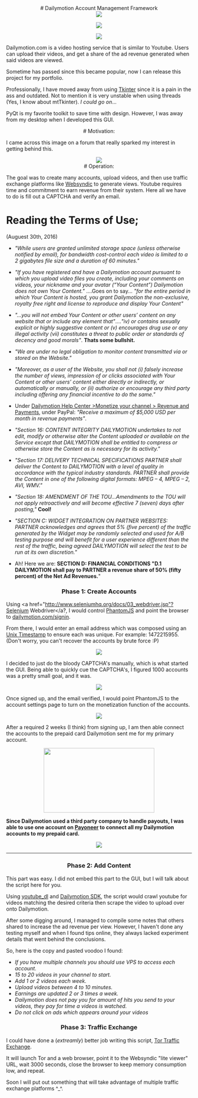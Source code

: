 <center>
# Dailymotion Account Management Framework
</center>

<center><img src="http://i.imgur.com/Qq2vVjP.gif"></center>
<p><center><img src="http://i.imgur.com/ejldGKW.png"></center></p>
<p><center><img src="http://i.imgur.com/UjzLa79.png"></center></p>

Dailymotion.com is a video hosting service that is similar to Youtube.
Users can upload their videos, and get a share of the ad revenue generated when said videos are viewed.

Sometime has passed since this became popular, now I can release this project for my portfolio.

Professionally, I have moved away from using <a href="https://docs.python.org/2/library/tkinter.html">Tkinter</a> since it is a pain in the ass and outdated. Not to mention it is very unstable when using threads (Yes, I know about mtTkinter). <i>I could go on</i>...

PyQt is my favorite toolkit to save time with design. However, I was away from my desktop when I developed this GUI.

<center>
# Motivation:
</center>

I came across this image on a forum that really sparked my interest in getting behind this.

<center><img src="http://i.imgur.com/22Wi1e6.png"></center>

<center>
# Operation:
</center>

The goal was to create many accounts, upload videos, and then use traffic exchange platforms like <a href="https://www.websyndic.com/?ref=996321">Websyndic</a> to generate views. Youtube requires time and commitment to earn revenue from their system. Here all we have to do is fill out a CAPTCHA and verify an email.

# Reading the Terms of Use;
(Auguest 30th, 2016)

- <i>"While users are granted unlimited storage space (unless otherwise notified by email), for bandwidth cost-control each video is limited to a 2 gigabytes file size and a duration of 60 minutes."</i>

- <i>"If you have registered and have a Dailymotion account pursuant to which you upload video files you create, including your comments on videos, your nickname and your avatar (“Your Content”) Dailymotion does not own Your Content."</i> ....Goes on to say... <i>"for the entire period in which Your Content is hosted, you grant Dailymotion the non-exclusive, royalty free right and license to reproduce and display Your Content"</i>

- <i>"...you will not embed Your Content or other users’ content on any website that or include any element that"</i>....<i>"iv) or contains sexually explicit or highly suggestive content or (v) encourages drug use or any illegal activity (vii) constitutes a threat to public order or standards of decency and good morals"</i>. <b>Thats some bullshit.</b></i>

- <i>"We are under no legal obligation to monitor content transmitted via or stored on the Website."</i>

- <i>"Moreover, as a user of the Website, you shall not (i) falsely increase the number of views, impression of or clicks associated with Your Content or other users’ content either directly or indirectly, or automatically or manually, or (ii) authorize or encourage any third party including offering any financial incentive to do the same."</i>
 
- Under <a href=https://faq.dailymotion.com/hc/en-us/articles/207337787-Payment-methods>Dailymotion Help Center >Monetize your channel > Revenue and Payments</a>, under PayPal: <i>"Receive a maximum of $5,000 USD per month in revenue payments"</i>.

- <i>"Section 16: CONTENT INTEGRITY
DAILYMOTION undertakes to not edit, modify or otherwise alter the Content uploaded or available on the Service except that DAILYMOTION shall be entitled to compress or otherwise store the Content as is necessary for its activity."</i>

- <i>"Section 17: DELIVERY TECHNICAL SPECIFICATIONS
PARTNER shall deliver the Content to DAILYMOTION with a level of quality in accordance with the typical industry standards.
PARTNER shall provide the Content in one of the following digital formats: MPEG – 4, MPEG – 2, AVI, WMV."</i>

- <i>"Section 18: AMENDMENT OF THE TOU...Amendments to the TOU will not apply retroactively and will become effective 7 (seven) days after posting,"</i> <b>Cool!</b>

- <i>"SECTION C: WIDGET INTEGRATION ON PARTNER WEBSITES:
PARTNER acknowledges and agrees that 5% (five percent) of the traffic generated by the Widget may be randomly selected and used for A/B testing purpose and will benefit for a user experience different than the rest of the traffic, being agreed DAILYMOTION will select the test to be run at its own discretion."</i>

- Ah! Here we are: <b>SECTION D: FINANCIAL CONDITIONS
"D.1 DAILYMOTION shall pay to PARTNER a revenue share of 50% (fifty percent) of the Net Ad Revenues.</b>"



<center>
<h3>Phase 1: Create Accounts</h3>
</center>

Using <a href="http://www.seleniumhq.org/docs/03_webdriver.jsp"?Selenium Webdriver</a?, I would control <a href="http://phantomjs.org/">PhantomJS</a> and point the browser to <a href="http://www.dailymotion.com/signin">dailymotion.com/signin</a>.

From there, I would enter an email address which was composed using an <a href="http://www.unixtimestamp.com/">Unix Timestamp</a> to ensure each was unique. For example: 1472215955. (Don't worry, you can't recover the accounts by brute force :P)

<center><img src="http://i.imgur.com/WVODYxu.png"></center>

I decided to just do the bloody CAPTCHA's manually, which is what started the GUI. Being able to quickly cue the CAPTCHA's, I figured 1000 accounts was a pretty small goal, and it was.

<center><img src="http://i.imgur.com/3sLdGjb.png"></center>

Once signed up, and the email verified, I would point PhantomJS to the account settings page to turn on the monetization function of the accounts.

<center><img src="http://i.imgur.com/t1wP5Ul.png"></center>

After a required 2 weeks (I think) from signing up, I am then able connect the accounts to the prepaid card Dailymotion sent me for my primary account.

<center><img src="http://i.imgur.com/MWXqcEd.png" width=300px height=175px></center>

<b>Since Dailymotion used a third party company to handle payouts, I was able to use one account on <a href="https://www.payoneer.com/en/">Payoneer</a> to connect all my Dailymotion accounts to my prepaid card.</b>

<center><img src="http://i.imgur.com/NbKwn9e.png"></center>

<hr>

<center><h3>Phase 2: Add Content</h3></center>

This part was easy. I did not embed this part to the GUI, but I will talk about the script here for you.

Using <a href="https://rg3.github.io/youtube-dl/">youtube_dl</a> and <a href="https://github.com/dailymotion/dailymotion-sdk-python">Dailymotion SDK</a>, the script would crawl youtube for videos matching the desired criteria then scrape the video to upload over onto Dailymotion.

After some digging around, I managed to compile some notes that others shared to increase the ad revenue per view.
However, I haven't done any testing myself and when I found tips online, they always lacked experiment details that went behind the conclusions.

So, here is the copy and pasted voodoo I found:
<i>
- If you have multiple channels you should use VPS to access each account.
- 15 to 20 videos in your channel to start.
- Add 1 or 2 videos each week.
- Upload videos between 4 to 10 minutes.
- Earnings are updated 2 or 3 times a week.
- Dailymotion does not pay you for amount of hits you send to your videos, they pay for time a videos is watched.
- Do not click on ads which appears around your videos
</i>


<center><h3>Phase 3: Traffic Exchange</h3></center>

I could have done a (<i>extreamly</i>) better job writing this script, <a href="http://pastebin.com/b866QAXr">Tor Traffic Exchange</a>.

It will launch Tor and a web browser, point it to the Websyndic "lite viewer" URL, wait 3000 seconds, close the browser to keep memory consumption low, and repeat.

Soon I will put out something that will take advantage of multiple traffic exchange platforms ^_^.
